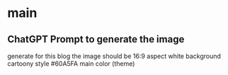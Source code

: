 # main

## ChatGPT Prompt to generate the image

generate for this blog
the image should be
16:9 aspect
white background
cartoony style
#60A5FA main color (theme)
